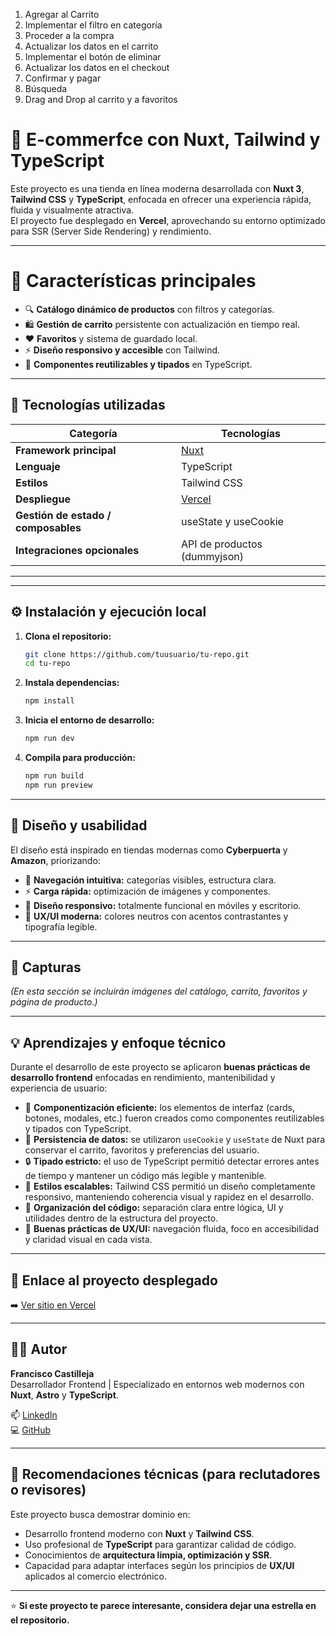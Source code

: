1. Agregar al Carrito
2. Implementar el filtro en categoría
3. Proceder a la compra
4. Actualizar los datos en el carrito
5. Implementar el botón de eliminar
6. Actualizar los datos en el checkout
7. Confirmar y pagar
8. Búsqueda
9.  Drag and Drop al carrito y a favoritos

# 🛒 E-commerfce con Nuxt, Tailwind y TypeScript

Este proyecto es una tienda en línea moderna desarrollada con **Nuxt 3**, **Tailwind CSS** y **TypeScript**, enfocada en ofrecer una experiencia rápida, fluida y visualmente atractiva.  
El proyecto fue desplegado en **Vercel**, aprovechando su entorno optimizado para SSR (Server Side Rendering) y rendimiento.

---

# 🚀 Características principales

- 🔍 **Catálogo dinámico de productos** con filtros y categorías.
- 🛍️ **Gestión de carrito** persistente con actualización en tiempo real.
- ❤️ **Favoritos** y sistema de guardado local.
- ⚡ **Diseño responsivo y accesible** con Tailwind.
- 🧩 **Componentes reutilizables y tipados** en TypeScript.

---

## 🧠 Tecnologías utilizadas

| Categoría | Tecnologías |
|------------|-------------|
| **Framework principal** | [Nuxt](https://nuxt.com) |
| **Lenguaje** | TypeScript |
| **Estilos** | Tailwind CSS |
| **Despliegue** | [Vercel](https://vercel.com) |
| **Gestión de estado / composables** | useState y useCookie |
| **Integraciones opcionales** | API de productos (dummyjson) |

---

---

## ⚙️ Instalación y ejecución local

1. **Clona el repositorio:**
   ```bash
   git clone https://github.com/tuusuario/tu-repo.git
   cd tu-repo
   ```
2. **Instala dependencias:**
   ```bash
   npm install
   ```
3. **Inicia el entorno de desarrollo:**
   ```bash
   npm run dev
   ```
4. **Compila para producción:**
   ```bash
   npm run build
   npm run preview
   ```

---

## 🎨 Diseño y usabilidad

El diseño está inspirado en tiendas modernas como **Cyberpuerta** y **Amazon**, priorizando:

- 🧭 **Navegación intuitiva:** categorías visibles, estructura clara.
- ⚡ **Carga rápida:** optimización de imágenes y componentes.
- 📱 **Diseño responsivo:** totalmente funcional en móviles y escritorio.
- 🧠 **UX/UI moderna:** colores neutros con acentos contrastantes y tipografía legible.

---

## 📸 Capturas

_(En esta sección se incluirán imágenes del catálogo, carrito, favoritos y página de producto.)_

---

## 💡 Aprendizajes y enfoque técnico

Durante el desarrollo de este proyecto se aplicaron **buenas prácticas de desarrollo frontend** enfocadas en rendimiento, mantenibilidad y experiencia de usuario:

- 🧱 **Componentización eficiente:** los elementos de interfaz (cards, botones, modales, etc.) fueron creados como componentes reutilizables y tipados con TypeScript.
- 🍪 **Persistencia de datos:** se utilizaron `useCookie` y `useState` de Nuxt para conservar el carrito, favoritos y preferencias del usuario.
- 🔒 **Tipado estricto:** el uso de TypeScript permitió detectar errores antes de tiempo y mantener un código más legible y mantenible.
- 🎨 **Estilos escalables:** Tailwind CSS permitió un diseño completamente responsivo, manteniendo coherencia visual y rapidez en el desarrollo.
- 🧠 **Organización del código:** separación clara entre lógica, UI y utilidades dentro de la estructura del proyecto.
- 🧩 **Buenas prácticas de UX/UI:** navegación fluida, foco en accesibilidad y claridad visual en cada vista.

---

## 🔗 Enlace al proyecto desplegado

➡️ [Ver sitio en Vercel](https://ecommerce-app-nuxt.vercel.app)

---

## 👨‍💻 Autor

**Francisco Castilleja**  
Desarrollador Frontend | Especializado en entornos web modernos con **Nuxt**, **Astro** y **TypeScript**.  

📫 [LinkedIn](https://www.linkedin.com/in/francisco-castilleja)  
💻 [GitHub](https://github.com/FranciscoCastilleja)

---

## 🧰 Recomendaciones técnicas (para reclutadores o revisores)

Este proyecto busca demostrar dominio en:

- Desarrollo frontend moderno con **Nuxt** y **Tailwind CSS**.  
- Uso profesional de **TypeScript** para garantizar calidad de código.  
- Conocimientos de **arquitectura limpia, optimización y SSR**.  
- Capacidad para adaptar interfaces según los principios de **UX/UI** aplicados al comercio electrónico.

---

⭐ **Si este proyecto te parece interesante, considera dejar una estrella en el repositorio.**